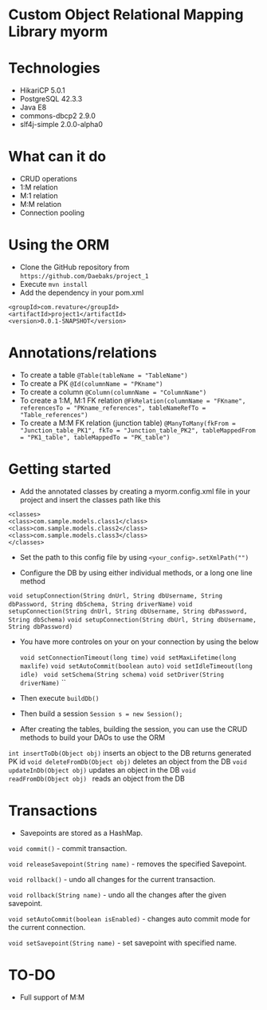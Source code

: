 # Custom Object Relational Mapping Library myorm

# Technologies

- HikariCP 5.0.1
- PostgreSQL 42.3.3
- Java E8
- commons-dbcp2 2.9.0
- slf4j-simple 2.0.0-alpha0

# What can it do

- CRUD operations
- 1:M relation
- M:1 relation
- M:M relation
- Connection pooling

# Using the ORM

- Clone the GitHub repository from `https://github.com/Daebaks/project_1`
- Execute `mvn install`
- Add the dependency in your pom.xml

```
<groupId>com.revature</groupId>
<artifactId>project1</artifactId>
<version>0.0.1-SNAPSHOT</version>

```

# Annotations/relations

- To create a table
  `@Table(tableName = "TableName")`
- To create a PK
  `@Id(columnName = "PKname")`
- To create a column
  `@Column(columnName = "ColumnName")`
- To create a 1:M, M:1 FK relation
  `@FkRelation(columnName = "FKname", referencesTo = "PKname_references", tableNameRefTo = "Table_references")`
- To create a M:M FK relation (junction table)
  `@ManyToMany(fkFrom = "Junction_table_PK1", fkTo = "Junction_table_PK2", tableMappedFrom = "PK1_table", tableMappedTo = "PK_table")`

# Getting started

- Add the annotated classes by creating a myorm.config.xml file in your project and insert the classes path like this

```
<classes>
<class>com.sample.models.class1</class>
<class>com.sample.models.class2</class>
<class>com.sample.models.class3</class>
</classes>
```

- Set the path to this config file by using `<your_config>.setXmlPath("")`

- Configure the DB by using either individual methods, or a long one line method

`void setupConnection(String dnUrl, String dbUsername, String dbPassword, String dbSchema, String driverName)`
`void setupConnection(String dnUrl, String dbUsername, String dbPassword, String dbSchema)`
`void setupConnection(String dbUrl, String dbUsername, String dbPassword)`

- You have more controles on your on your connection by using the below

  `void setConnectionTimeout(long time)`
  `void setMaxLifetime(long maxlife)`
  `void setAutoCommit(boolean auto)`
  `void setIdleTimeout(long idle)`
  ` void setSchema(String schema)`
  `void setDriver(String driverName)`
  ``

- Then execute `buildDb()`

- Then build a session `Session s = new Session();`

- After creating the tables, building the session, you can use the CRUD methods to build your DAOs to use the ORM

`int insertToDb(Object obj)` inserts an object to the DB returns generated PK id
`void deleteFromDb(Object obj)` deletes an object from the DB
`void updateInDb(Object obj)` updates an object in the DB
`void readFromDb(Object obj) ` reads an object from the DB

# Transactions

- Savepoints are stored as a HashMap.

`void commit()` - commit transaction.

`void releaseSavepoint(String name)` - removes the specified Savepoint.

`void rollback()` - undo all changes for the current transaction.

`void rollback(String name)` - undo all the changes after the given savepoint.

`void setAutoCommit(boolean isEnabled)` - changes auto commit mode for the current connection.

`void setSavepoint(String name)` - set savepoint with specified name.

# TO-DO
- Full support of M:M
